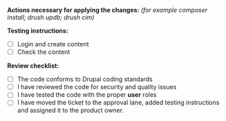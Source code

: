**Actions necessary for applying the changes:** *(for example composer install; drush updb; drush cim)*



**Testing instructions:**
- [ ] Login and create content
- [ ] Check the content

**Review checklist:**
- [ ] The code conforms to Drupal coding standards
- [ ] I have reviewed the code for security and quality issues
- [ ] I have tested the code with the proper **user** roles
- [ ] I have moved the ticket to the approval lane, added testing instructions and assigned it to the product owner.
